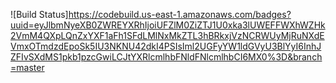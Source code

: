 ![Build Status]https://codebuild.us-east-1.amazonaws.com/badges?uuid=eyJlbmNyeXB0ZWREYXRhIjoiUFZlM0ZiZTJ1U0xka3lUWEFFWXhWZHk2VmM4QXpLQnZxYXF1aFh1SFdLMlNxMkZTL3hBRkxjVzNCRWUyMjRuNXdEVmxOTmdzdEpoSk5IU3NKNU42dkI4PSIsIml2UGFyYW1ldGVyU3BlYyI6InhJZFIvSXdMS1pkb1pzcGwiLCJtYXRlcmlhbFNldFNlcmlhbCI6MX0%3D&branch=master
